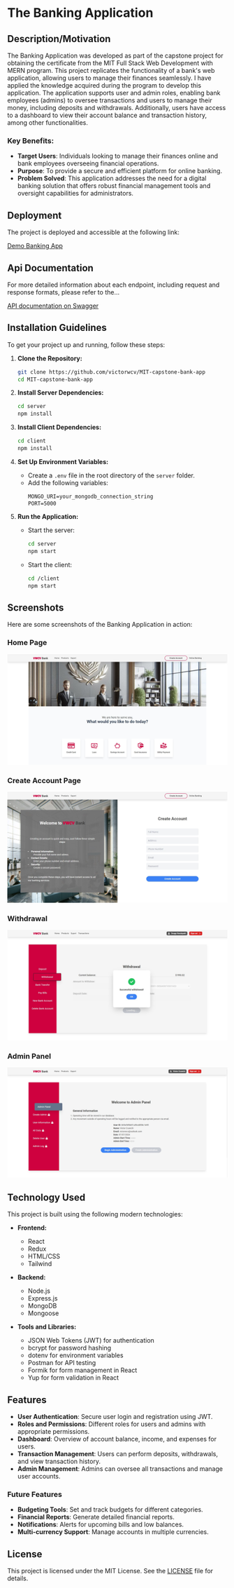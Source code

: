 # The Banking Application

## Description/Motivation
The Banking Application was developed as part of the capstone project for obtaining the certificate from the MIT Full Stack Web Development with MERN program. This project replicates the functionality of a bank's web application, allowing users to manage their finances seamlessly. I have applied the knowledge acquired during the program to develop this application. The application supports user and admin roles, enabling bank employees (admins) to oversee transactions and users to manage their money, including deposits and withdrawals. Additionally, users have access to a dashboard to view their account balance and transaction history, among other functionalities.

### Key Benefits:
- **Target Users**: Individuals looking to manage their finances online and bank employees overseeing financial operations.
- **Purpose**: To provide a secure and efficient platform for online banking.
- **Problem Solved**: This application addresses the need for a digital banking solution that offers robust financial management tools and oversight capabilities for administrators.

## Deployment

The project is deployed and accessible at the following link:

[Demo Banking App](https://victor-ccanchifullstackbankingapplication.onrender.com/)

## Api Documentation

For more detailed information about each endpoint, including request and response formats, please refer to the...

[API documentation on Swagger](https://mit-capstone-bank-app.onrender.com/api-docs/)

## Installation Guidelines

To get your project up and running, follow these steps:

1. **Clone the Repository:**
    ```bash
    git clone https://github.com/victorwcv/MIT-capstone-bank-app
    cd MIT-capstone-bank-app
    ```

2. **Install Server Dependencies:**
    ```bash
    cd server
    npm install
    ```

3. **Install Client Dependencies:**
    ```bash
    cd client
    npm install
    ```

4. **Set Up Environment Variables:**
    - Create a `.env` file in the root directory of the `server` folder.
    - Add the following variables:
      ```plaintext
      MONGO_URI=your_mongodb_connection_string
      PORT=5000
      ```

5. **Run the Application:**
    - Start the server:
      ```bash
      cd server
      npm start
      ```
    - Start the client:
      ```bash
      cd /client
      npm start
      ```

## Screenshots

Here are some screenshots of the Banking Application in action:

### Home Page
![Dashboard](images/BA_homePage.jpg)

### Create Account Page
![Dashboard](images/BA_createAccount.jpg)

### Withdrawal 
![Transaction History](images/BA_withdrawal.jpg)

### Admin Panel
![Add Transaction](images/BA_adminPanel.jpg)

## Technology Used

This project is built using the following modern technologies:

- **Frontend:**
  - React
  - Redux
  - HTML/CSS
  - Tailwind

- **Backend:**
  - Node.js
  - Express.js
  - MongoDB
  - Mongoose

- **Tools and Libraries:**
  - JSON Web Tokens (JWT) for authentication
  - bcrypt for password hashing
  - dotenv for environment variables
  - Postman for API testing
  - Formik for form management in React
  - Yup for form validation in React
  

## Features

- **User Authentication**: Secure user login and registration using JWT.
- **Roles and Permissions**: Different roles for users and admins with appropriate permissions.
- **Dashboard**: Overview of account balance, income, and expenses for users.
- **Transaction Management**: Users can perform deposits, withdrawals, and view transaction history.
- **Admin Management**: Admins can oversee all transactions and manage user accounts.
<!-- - **Responsive Design**: Mobile-friendly interface for accessibility on various devices. -->


### Future Features

- **Budgeting Tools**: Set and track budgets for different categories.
- **Financial Reports**: Generate detailed financial reports.
- **Notifications**: Alerts for upcoming bills and low balances.
- **Multi-currency Support**: Manage accounts in multiple currencies.

## License

This project is licensed under the MIT License. See the [LICENSE](LICENSE) file for details.
